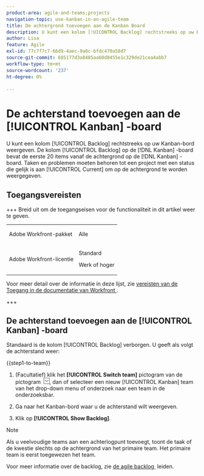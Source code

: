 ```yaml
---
product-area: agile-and-teams;projects
navigation-topic: use-kanban-in-an-agile-team
title: De achtergrond toevoegen aan de Kanban Board
description: U kunt een kolom [!UICONTROL Backlog] rechtstreeks op uw Kanban-bord weergeven. De [!UICONTROL Backlog] kolom op de  [!DNL Kanban]  raad bevat de eerste 20 punten van uw achterstand op de  [!DNL Kanban]  raad. De taken en de kwesties moeten tot een project met een status behoren die met Huidig om op de backlog evenaart te verschijnen.
author: Lisa
feature: Agile
exl-id: 77c7f7c7-66d9-4aec-9a0c-bfdc470a58d7
source-git-commit: 685177d3a8485aa60d8455e1c329de21cea4abb7
workflow-type: tm+mt
source-wordcount: '237'
ht-degree: 0%

---
```


# De achterstand toevoegen aan de [!UICONTROL Kanban] -board

U kunt een kolom [!UICONTROL Backlog] rechtstreeks op uw Kanban-bord weergeven. De kolom [!UICONTROL Backlog] op de [!DNL Kanban] -board bevat de eerste 20 items vanaf de achtergrond op de [!DNL Kanban] -board. Taken en problemen moeten behoren tot een project met een status die gelijk is aan [!UICONTROL Current] om op de achtergrond te worden weergegeven.

## Toegangsvereisten

+++ Breid uit om de toegangseisen voor de functionaliteit in dit artikel weer te geven.

<table style="table-layout:auto"> 
 <col> 
 </col> 
 <col> 
 </col> 
 <tbody> 
  <tr> 
   <td role="rowheader">Adobe Workfront-pakket</td> 
   <td> <p>Alle</p> </td> 
  </tr> 
  <tr> 
   <td role="rowheader">Adobe Workfront-licentie</td> 
   <td> <p>Standard</p> 
   <p>Werk of hoger</p> </td> 
  </tr>
 </tbody> 
</table>

Voor meer detail over de informatie in deze lijst, zie [&#x200B; vereisten van de Toegang in de documentatie van Workfront &#x200B;](/help/quicksilver/administration-and-setup/add-users/access-levels-and-object-permissions/access-level-requirements-in-documentation.md).

+++

## De achterstand toevoegen aan de [!UICONTROL Kanban] -board

Standaard is de kolom [!UICONTROL Backlog] verborgen. U geeft als volgt de achterstand weer:

{{step1-to-team}}

1. (Facultatief) klik het **[!UICONTROL Switch team]** pictogram van de pictogram ![&#x200B; Schakelaar teampictogram &#x200B;](assets/switch-team-icon.png), dan of selecteer een nieuw [!UICONTROL Kanban] team van het drop-down menu of onderzoek naar een team in de onderzoeksbar.

1. Ga naar het Kanban-bord waar u de achterstand wilt weergeven.
1. Klik op **[!UICONTROL Show Backlog]**.

>[!NOTE]
>
>Als u veelvoudige teams aan een achterlogpunt toevoegt, toont de taak of de kwestie slechts op de achtergrond van het primaire team. Het primaire team is eerst toegewezen het team.

Voor meer informatie over de backlog, zie [&#x200B; de agile backlog &#x200B;](../../agile/work-in-an-agile-environment/manage-the-agile-backlog.md) leiden.
